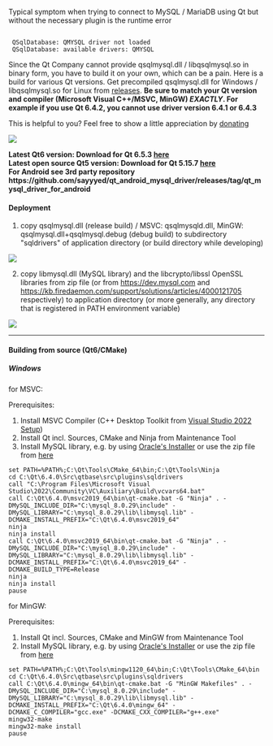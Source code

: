 Typical symptom when trying to connect to MySQL / MariaDB using Qt but without the necessary plugin is the runtime error 


<pre><code>
 QSqlDatabase: QMYSQL driver not loaded
 QSqlDatabase: available drivers: QMYSQL
</code></pre>


Since the Qt Company cannot provide qsqlmysql.dll / libqsqlmysql.so in binary form, you have to build it on your own, which can be a pain. Here is a build for various Qt versions. Get precompiled qsqlmysql.dll for Windows / libqsqlmysql.so for Linux from <a href="https://github.com/thecodemonkey86/qt_mysql_driver/releases">releases</a>. <strong>Be sure to match your Qt version and compiler (Microsoft Visual C++/MSVC, MinGW) <i>EXACTLY</i>. For example if you use Qt 6.4.2, you cannot use driver version 6.4.1 or 6.4.3</strong>

This is helpful to you? Feel free to show a little appreciation by <a href="https://www.paypal.com/donate/?hosted_button_id=2K7H59EFMSRDU">donating</a>

<a href="https://www.paypal.com/donate/?hosted_button_id=2K7H59EFMSRDU"><img src="https://github.com/thecodemonkey86/qt_mysql_driver/assets/11927938/02524397-e7f7-47ca-be6b-7c8d3a3b5b32"></a>

<b>
Latest Qt6 version: Download for Qt 6.5.3 <a href="https://github.com/thecodemonkey86/qt_mysql_driver/releases/tag/qmysql_6.5.3">here</a><br>
Latest open source Qt5 version: Download for Qt 5.15.7 <a href="https://github.com/thecodemonkey86/qt_mysql_driver/releases/tag/qmysql_5.15.7">here</a><br>
For Android see 3rd party repository https://github.com/sayyyed/qt_android_mysql_driver/releases/tag/qt_mysql_driver_for_android
</b>
<br>


<h4>Deployment</h4>

1) copy qsqlmysql.dll (release build) / MSVC: qsqlmysqld.dll, MinGW: qsqlmysql.dll+qsqlmysql.debug (debug build) to subdirectory "sqldrivers" of application directory (or build directory while developing) 
 <img src="https://github.com/thecodemonkey86/qt_mysql_driver/assets/11927938/ad400ff5-04b2-40f0-b9ab-b72f89168ebd"/>

2) copy libmysql.dll (MySQL library) and the libcrypto/libssl OpenSSL libraries from zip file (or from https://dev.mysql.com and https://kb.firedaemon.com/support/solutions/articles/4000121705  respectively) to application directory (or more generally, any directory that is registered in PATH environment variable)

 <img src="https://github.com/thecodemonkey86/qt_mysql_driver/assets/11927938/8a894abf-bd6a-4016-853d-4e210e2c23bb"/>


<hr>
<h4>Building from source (Qt6/CMake)</h4>

<h5>Windows</h5>
for MSVC:

Prerequisites:
1. Install MSVC Compiler (C++ Desktop Toolkit from [Visual Studio 2022 Setup](https://c2rsetup.officeapps.live.com/c2r/downloadVS.aspx?sku=community&channel=Release&version=VS2022&source=VSLandingPage&includeRecommended=true&cid=2030))
2. Install Qt incl. Sources, CMake and Ninja from Maintenance Tool
3. Install MySQL library, e.g. by using [Oracle's Installer](https://dev.mysql.com/downloads/installer/) or use the zip file from [here](https://github.com/thecodemonkey86/qt_mysql_driver/releases/tag/libmysql)

```console
set PATH=%PATH%;C:\Qt\Tools\CMake_64\bin;C:\Qt\Tools\Ninja
cd C:\Qt\6.4.0\Src\qtbase\src\plugins\sqldrivers
call "C:\Program Files\Microsoft Visual Studio\2022\Community\VC\Auxiliary\Build\vcvars64.bat"
call C:\Qt\6.4.0\msvc2019_64\bin\qt-cmake.bat -G "Ninja" . -DMySQL_INCLUDE_DIR="C:\mysql_8.0.29\include" -DMySQL_LIBRARY="C:\mysql_8.0.29\lib\libmysql.lib" -DCMAKE_INSTALL_PREFIX="C:\Qt\6.4.0\msvc2019_64"
ninja
ninja install
call C:\Qt\6.4.0\msvc2019_64\bin\qt-cmake.bat -G "Ninja" . -DMySQL_INCLUDE_DIR="C:\mysql_8.0.29\include" -DMySQL_LIBRARY="C:\mysql_8.0.29\lib\libmysql.lib" -DCMAKE_INSTALL_PREFIX="C:\Qt\6.4.0\msvc2019_64" -DCMAKE_BUILD_TYPE=Release
ninja
ninja install
pause
```

for MinGW:

Prerequisites:
1. Install Qt incl. Sources, CMake and MinGW from Maintenance Tool
2. Install MySQL library, e.g. by using [Oracle's Installer](https://dev.mysql.com/downloads/installer/) or use the zip file from [here](https://github.com/thecodemonkey86/qt_mysql_driver/releases/tag/libmysql)

```console
set PATH=%PATH%;C:\Qt\Tools\mingw1120_64\bin;C:\Qt\Tools\CMake_64\bin
cd C:\Qt\6.4.0\Src\qtbase\src\plugins\sqldrivers
call C:\Qt\6.4.0\mingw_64\bin\qt-cmake.bat -G "MinGW Makefiles" . -DMySQL_INCLUDE_DIR="C:\mysql_8.0.29\include" -DMySQL_LIBRARY="C:\mysql_8.0.29\lib\libmysql.lib" -DCMAKE_INSTALL_PREFIX="C:\Qt\6.4.0\mingw_64" -DCMAKE_C_COMPILER="gcc.exe" -DCMAKE_CXX_COMPILER="g++.exe"
mingw32-make
mingw32-make install
pause
```
